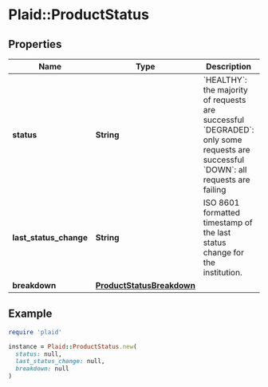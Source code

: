 # Plaid::ProductStatus

## Properties

| Name | Type | Description | Notes |
| ---- | ---- | ----------- | ----- |
| **status** | **String** | &#x60;HEALTHY&#x60;: the majority of requests are successful &#x60;DEGRADED&#x60;: only some requests are successful &#x60;DOWN&#x60;: all requests are failing |  |
| **last_status_change** | **String** | ISO 8601 formatted timestamp of the last status change for the institution. |  |
| **breakdown** | [**ProductStatusBreakdown**](ProductStatusBreakdown.md) |  |  |

## Example

```ruby
require 'plaid'

instance = Plaid::ProductStatus.new(
  status: null,
  last_status_change: null,
  breakdown: null
)
```

